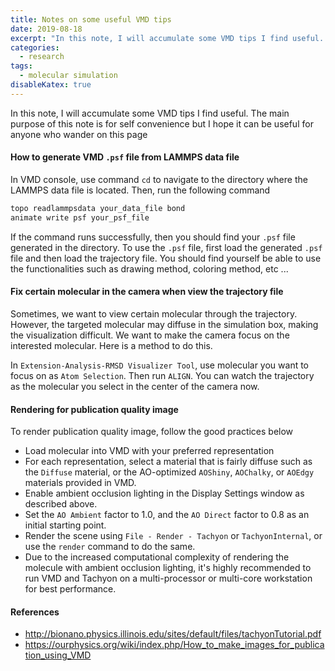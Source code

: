 ```yaml
---
title: Notes on some useful VMD tips
date: 2019-08-18
excerpt: "In this note, I will accumulate some VMD tips I find useful. The main purpose of this note is for self convenience but I hope it can be useful for anyone who wander on this page"
categories:
  - research
tags:
  - molecular simulation
disableKatex: true
---
```


In this note, I will accumulate some VMD tips I find useful. The main purpose of this note is for self convenience but I hope it can be useful for anyone who wander on this page

#### How to generate VMD `.psf` file from LAMMPS data file

In VMD console, use command `cd` to navigate to the directory where the LAMMPS data file is located. Then, run the following command

```tcl
topo readlammpsdata your_data_file bond
animate write psf your_psf_file
```

If the command runs successfully, then you should find your `.psf` file generated in the directory. To use the `.psf` file, first load the generated `.psf` file and then load the trajectory file. You should find yourself be able to use the functionalities such as drawing method, coloring method, etc ...

#### Fix certain molecular in the camera when view the trajectory file

Sometimes, we want to view certain molecular through the trajectory. However, the targeted molecular may diffuse in the simulation box, making the visualization difficult. We want to make the camera focus on the interested molecular. Here is a method to do this. 

In `Extension-Analysis-RMSD Visualizer Tool`, use molecular you want to focus on as `Atom Selection`. Then run `ALIGN`. You can watch the trajectory as the molecular you select in the center of the camera now.

#### Rendering for publication quality image

To render publication quality image, follow the good practices below

- Load molecular into VMD with your preferred representation
- For each representation, select a material that is fairly diffuse such as the `Diffuse` material, or the AO-optimized `AOShiny`, `AOChalky`, or `AOEdgy` materials provided in VMD.
- Enable ambient occlusion lighting in the Display Settings window as described above.
- Set the `AO Ambient` factor to 1.0, and the `AO Direct` factor to 0.8 as an initial starting point.
- Render the scene using `File - Render - Tachyon` or `TachyonInternal`, or use the `render` command to do the same.
- Due to the increased computational complexity of rendering the molecule with ambient occlusion lighting, it's highly recommended to run VMD and Tachyon on a multi-processor or multi-core workstation for best performance.

#### References
* http://bionano.physics.illinois.edu/sites/default/files/tachyonTutorial.pdf
* https://ourphysics.org/wiki/index.php/How_to_make_images_for_publication_using_VMD
